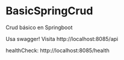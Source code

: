 # BasicSpringCrud
Crud básico en Springboot

Usa swagger! Visita http://localhost:8085/api

healthCheck: http://localhost:8085/health
